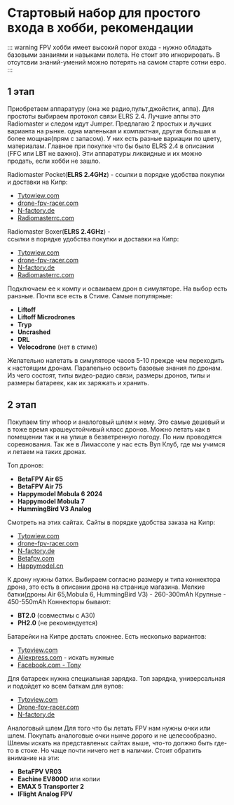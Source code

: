 # Стартовый набор для простого входа в хобби, рекомендации

::: warning
FPV хобби имеет высокий порог входа - нужно обладать базовыми занаиями и навыками полета. Не стоит это игнорировать. В отсутсвии знаний-умений можно потерять на самом старте сотни евро.
:::

## 1 этап

Приобретаем аппаратуру (она же радио,пульт,джойстик, аппа). Для простоты выбираем протокол связи ELRS 2.4. Лучшие аппы это Radiomaster и следом идут Jumper. 
Предлагаю 2 простых и лучших варианта на рынке. одна маленькая и компактная, другая большая и более мощная(прям с запасом). У них есть разные вариации по цвету, материалам. Главное при покупке что бы было ELRS 2.4 в описании (FFC или LBT не важно). Эти аппаратуры ликвидные и их можно продать, если хобби не зашло. 

Radiomaster Pocket(**ELRS 2.4GHz**) -
ссылки в порядке удобства покупки и доставки на Кипр:
* [Tytowiew.com](https://tytoview.com/collections/transmitters-and-receivers/products/pocket-radio-elrs-2-4ghz-by-radiomaster?variant=49430403776839)
* [drone-fpv-racer.com](https://www.drone-fpv-racer.com/radio-pocket-elrs-24g-radiomaster-11580.html#/2991-couleur-transparent)
* [N-factory.de](https://n-factory.de/RadioMaster-Pocket-ELRS-Remote-Control-EU-LBT)
* [Radiomasterrc.com](https://www.radiomasterrc.com/collections/pocket-radio/products/pocket-radio-controller-m2)

 
Radiomaster Boxer(**ELRS 2.4GHz**) -  
ссылки в порядке удобства покупки и доставки на Кипр:
* [Tytowiew.com](https://tytoview.com/collections/transmitters-and-receivers/products/boxer-radio-controller-16ch-transmitter)
* [drone-fpv-racer.com](https://www.drone-fpv-racer.com/en/boxer-radio-elrs-24g-by-radiomaster-10582.html#/10115-version-without_battery)
* [N-factory.de](https://n-factory.de/RadioMaster-BOXER-ELRS-Fernsteuerung-EU-LBT_1)
* [Radiomasterrc.com](https://www.radiomasterrc.com/products/boxer-radio-controller-m2)

  
Подключаем ее к компу и осваиваем дрон в симуляторе. На выбор есть ранзные. Почти все есть в Стиме. Самые популярные:
* **Liftoff**
* **Liftoff Microdrones**
* **Tryp**
* **Uncrashed**
* **DRL**
* **Velocodrone** (нет в стиме)

Желательно налетать в симуляторе часов 5-10 прежде чем переходить к настоящим дронам.
Паралельно освоить базовые знания по дронам. Из чего состоят, типы видео-радио связи, размеры дронов, типы и размеры батареек, как их заряжать и хранить.

## 2 этап

Покупаем tiny whoop и аналоговый шлем к нему. 
Это самые дешевый и в тоже время крашеустойчивый  класс дронов. 
Можно летать как в помещении так и на улице в безветренную погоду. По ним проводятся соревнования. Так же в Лимассоле у нас есть Вуп Клуб, где мы учимся и летаем на таких дронах.

Топ дронов:
* **BetaFPV Air 65**
* **BetaFPV Air 75**
* **Happymodel Mobula 6 2024**
* **Happymodel Mobula 7**
* **HummingBird V3 Analog**

Смотреть на этих сайтах. Сайты в порядке удобства заказа на Кипр:
* [Tytowiew.com](https://tytoview.com/collections/tiny-whoops-and-parts)
* [drone-fpv-racer.com](https://www.drone-fpv-racer.com/en/520-micro-nano-rtf?voltage=1s&protocol=express-lrs-2-4g&video-system=analog)
* [N-factory.de](https://n-factory.de/Tiny-Whoop_1__ELRS_1)
* [Betafpv.com](https://betafpv.com/collections/meteor-series)
* [Happymodel.cn](https://www.happymodel.cn/index.php/category/product/whoop-drones/)

К дрону нужны батки. Выбираем согласно размеру и типа коннектора дрона, это есть в описании дрона на странице магазина. 
Мелкие батки(дроны Air 65,Mobula 6, HummingBird V3) - 260-300mAh
Крупные - 450-550mAh
Коннекторы бывают:
* **BT2.0** (совместмы с A30)
* **PH2.0** (не рекомендуется)

Батарейки на Кипре достать сложнее. Есть несколько вариантов:
* [Tytoview.com](https://tytoview.com/collections/batteries-and-chargers)
* [Aliexpress.com](https://www.aliexpress.com/) - искать нужные
* [Facebook.com - Tony](https://www.facebook.com/groups/449935368699172/user/100004795604326)

Для батареек нужна специальная зарядка.
Топ зарядка, универсальная и подойдет ко всем баткам для вупов:
* [Tytoview.com](https://tytoview.com/collections/batteries-and-chargers/products/whoopstor-3-by-vifly)
* [Drone-fpv-racer.com](https://www.drone-fpv-racer.com/en/whoopstor-3-by-vifly-11436.html)
* [N-factory.de](https://n-factory.de/VIFLY-WhoopStor-V3-1S-Charger-Discharger-BT20-PH20_1)

Аналоговый шлем
Для того что бы летать FPV нам нужны очки или шлем. Покупать аналоговые очки нынче дорого и не целесообразно.
Шлемы искать на представленых сайтах выше, что-то должно быть где-то в стоке. Но чаще почти ничего нет в наличии.
Стоит обратить внимание на эти:
* **BetaFPV VR03**
* **Eachine EV800D** или копии
* **EMAX 5 Transporter 2**
* **IFlight Analog FPV**

